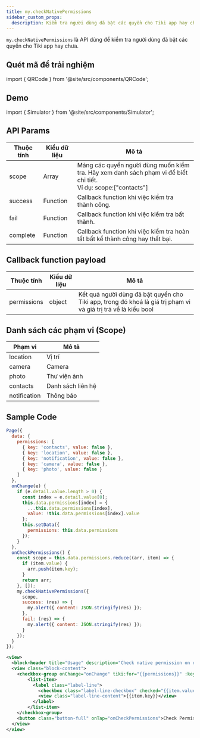 ```yaml
---
title: my.checkNativePermissions
sidebar_custom_props:
  description: Kiểm tra người dùng đã bật các quyền cho Tiki app hay chưa
---
```


`my.checkNativePermissions` là API dùng để kiểm tra người dùng đã bật các quyền cho Tiki app hay chưa.

## Quét mã để trải nghiệm

import { QRCode } from '@site/src/components/QRCode';

<QRCode page="pages/api/check-native-permissions/index" />

## Demo

import { Simulator } from '@site/src/components/Simulator';

<Simulator page="pages/api/check-native-permissions/index" />

## API Params

| Thuộc tính | Kiểu dữ liệu | Mô tả                                                                                                               |
| ---------- | ------------ | ------------------------------------------------------------------------------------------------------------------- |
| scope      | Array        | Mảng các quyền người dùng muốn kiểm tra. Hãy xem danh sách phạm vi để biết chi tiết.<br/> Ví dụ: scope:["contacts"] |
| success    | Function     | Callback function khi việc kiểm tra thành công.                                                                     |
| fail       | Function     | Callback function khi việc kiểm tra bất thành.                                                                      |
| complete   | Function     | Callback function khi việc kiểm tra hoàn tất bất kể thành công hay thất bại.                                        |

## Callback function payload

| Thuộc tính  | Kiểu dữ liệu | Mô tả                                                                                                         |
| ----------- | ------------ | ------------------------------------------------------------------------------------------------------------- |
| permissions | object       | Kết quả người dùng đã bật quyền cho Tiki app, trong đó khoá là giá trị phạm vi và giá trị trả về là kiểu bool |

## Danh sách các phạm vi (Scope)

| Phạm vi      | Mô tả             |
| ------------ | ----------------- |
| location     | Vị trí            |
| camera       | Camera            |
| photo        | Thư viện ảnh      |
| contacts     | Danh sách liên hệ |
| notification | Thông báo         |

## Sample Code

```js title=index.js
Page({
  data: {
    permissions: [
      { key: 'contacts', value: false },
      { key: 'location', value: false },
      { key: 'notification', value: false },
      { key: 'camera', value: false },
      { key: 'photo', value: false }
    ]
  },
  onChange(e) {
    if (e.detail.value.length > 0) {
      const index = e.detail.value[0];
      this.data.permissions[index] = {
        ...this.data.permissions[index],
        value: !this.data.permissions[index].value
      };
      this.setData({
        permissions: this.data.permissions
      });
    }
  },
  onCheckPermissions() {
    const scope = this.data.permissions.reduce((arr, item) => {
      if (item.value) {
        arr.push(item.key);
      }
      return arr;
    }, []);
    my.checkNativePermissions({
      scope,
      success: (res) => {
        my.alert({ content: JSON.stringify(res) });
      },
      fail: (res) => {
        my.alert({ content: JSON.stringify(res) });
      }
    });
  }
});
```

```xml title=index.txml
<view>
  <block-header title="Usage" description="Check native permission on device" />
  <view class="block-content">
    <checkbox-group onChange="onChange" tiki:for="{{permissions}}" :key="index">
        <list-item>
          <label class="label-line">
            <checkbox class="label-line-checkbox" checked="{{item.value}}" value="{{index}}" />
            <view class="label-line-content">{{item.key}}</view>
          </label>
        </list-item>
    </checkbox-group>
    <button class="button-full" onTap="onCheckPermissions">Check Permission</button>
  </view>
</view>
```
